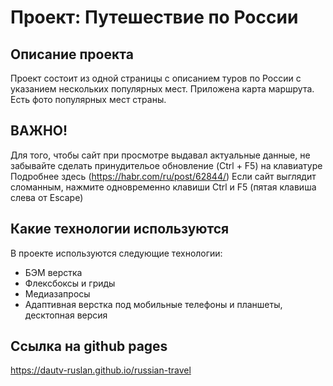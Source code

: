 # Проект: Путешествие по России

## Описание проекта

Проект состоит из одной страницы с описанием туров по России с указанием нескольких популярных мест. Приложена карта маршрута. Есть фото популярных мест страны.

## ВАЖНО!
Для того, чтобы сайт при просмотре выдавал актуальные данные, не забывайте сделать принудительое обновление (Ctrl + F5) на клавиатуре
Подробнее здесь (https://habr.com/ru/post/62844/)
Если сайт выглядит сломанным, нажмите одновременно клавиши Ctrl и F5 (пятая клавиша слева от Escape)

## Какие технологии используются

В проекте используются следующие технологии:
- БЭМ верстка
- Флексбоксы и гриды
- Медиазапросы
- Адаптивная верстка под мобильные телефоны и планшеты, десктопная версия

## Ссылка на github pages
https://dautv-ruslan.github.io/russian-travel



